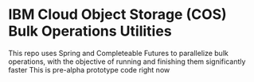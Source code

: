 # IBM Cloud Object Storage (COS) Bulk Operations Utilities
This repo uses Spring and Completeable Futures to parallelize bulk operations, with the objective of running and finishing them significantly faster
This is pre-alpha prototype code right now
